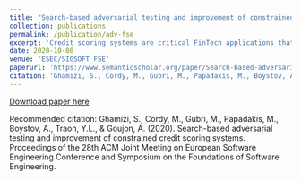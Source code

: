```yaml
---
title: "Search-based adversarial testing and improvement of constrained credit scoring systems"
collection: publications
permalink: /publication/adv-fse
excerpt: 'Credit scoring systems are critical FinTech applications that concern the analysis of the creditworthiness of a person or organization. While decisions were previously based on human expertise, they are now increasingly relying on data analysis and machine learning. In this paper, we assess the ability of state-of-the-art adversarial machine learning to craft attacks on a real-world credit scoring system. Interestingly, we find that, while these techniques can generate large numbers of adversarial data, these are practically useless as they all violate domain-specific constraints. In other words, the generated examples are all false positives as they cannot occur in practice. To circumvent this limitation, we propose CoEvA2, a search-based method that generates valid adversarial examples (satisfying the domain constraints). CoEvA2 utilizes multi-objective search in order to simultaneously handle constraints, perform the attack and maximize the overdraft amount requested. We evaluate CoEvA2 on a major bank's real-world system by checking its ability to craft valid attacks. CoEvA2 generates thousands of valid adversarial examples, revealing a high risk for the banking system. Fortunately, by improving the system through adversarial training (based on the produced examples), we increase its robustness and make our attack fail.'
date: 2020-10-08
venue: 'ESEC/SIGSOFT FSE'
paperurl: 'https://www.semanticscholar.org/paper/Search-based-adversarial-testing-and-improvement-of-Ghamizi-Cordy/32e8a4ac3a5609b961cf67b2aa2bec8a548e499c'
citation: 'Ghamizi, S., Cordy, M., Gubri, M., Papadakis, M., Boystov, A., Traon, Y.L., & Goujon, A. (2020). Search-based adversarial testing and improvement of constrained credit scoring systems. Proceedings of the 28th ACM Joint Meeting on European Software Engineering Conference and Symposium on the Foundations of Software Engineering.'
---
```

[Download paper here](https://www.semanticscholar.org/paper/Search-based-adversarial-testing-and-improvement-of-Ghamizi-Cordy/32e8a4ac3a5609b961cf67b2aa2bec8a548e499c)


Recommended citation: Ghamizi, S., Cordy, M., Gubri, M., Papadakis, M., Boystov, A., Traon, Y.L., & Goujon, A. (2020). Search-based adversarial testing and improvement of constrained credit scoring systems. Proceedings of the 28th ACM Joint Meeting on European Software Engineering Conference and Symposium on the Foundations of Software Engineering.
